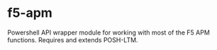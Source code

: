 # f5-apm

Powershell API wrapper module for working with most of the F5 APM functions.  Requires and extends POSH-LTM.
